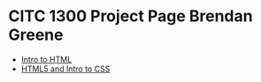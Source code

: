 # CITC 1300 Project Page Brendan Greene

<ul>
    <li><a href="Intro_to_html/index.html" target="_blank">Intro to HTML</a>
    <li><a href="HTML5_intro_to_css/index.html" target="_blank">HTML5 and Intro to CSS</a>
<ul>